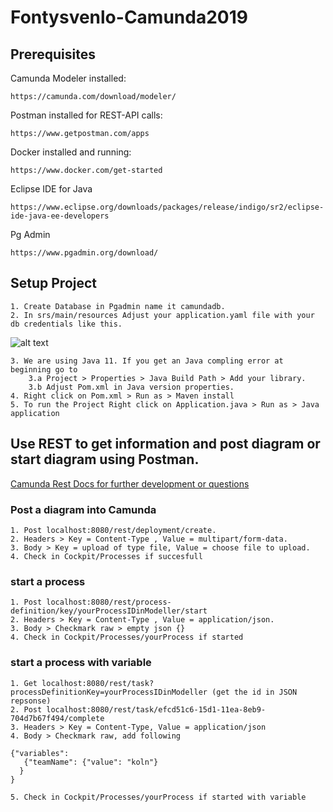 # Fontysvenlo-Camunda2019

## Prerequisites

Camunda Modeler installed:

    https://camunda.com/download/modeler/

Postman installed for REST-API calls:

    https://www.getpostman.com/apps

Docker installed and running:

    https://www.docker.com/get-started

Eclipse IDE for Java
	
	https://www.eclipse.org/downloads/packages/release/indigo/sr2/eclipse-ide-java-ee-developers

Pg Admin

	https://www.pgadmin.org/download/

## Setup Project
	1. Create Database in Pgadmin name it camundadb.
	2. In srs/main/resources Adjust your application.yaml file with your db credentials like this.
![alt text](https://i.ibb.co/kGJXyj4/yaml.png)

	3. We are using Java 11. If you get an Java compling error at beginning go to 
		3.a Project > Properties > Java Build Path > Add your library.
		3.b Adjust Pom.xml in Java version properties.
	4. Right click on Pom.xml > Run as > Maven install
	5. To run the Project Right click on Application.java > Run as > Java application

## Use REST to get information and post diagram or start diagram using Postman.
[Camunda Rest Docs for further development or questions](https://docs.camunda.org/manual/7.10/reference/rest/)
### Post a diagram into Camunda

	1. Post localhost:8080/rest/deployment/create.
	2. Headers > Key = Content-Type , Value = multipart/form-data.
	3. Body > Key = upload of type file, Value = choose file to upload.
	4. Check in Cockpit/Processes if succesfull

### start a process

	1. Post localhost:8080/rest/process-definition/key/yourProcessIDinModeller/start
	2. Headers > Key = Content-Type , Value = application/json.
	3. Body > Checkmark raw > empty json {}
	4. Check in Cockpit/Processes/yourProcess if started

### start a process with variable

	1. Get localhost:8080/rest/task?processDefinitionKey=yourProcessIDinModeller (get the id in JSON repsonse)
	2. Post localhost:8080/rest/task/efcd51c6-15d1-11ea-8eb9-704d7b67f494/complete
	3. Headers > Key = Content-Type, Value = application/json
	4. Body > Checkmark raw, add following

	{"variables":
 	   {"teamName": {"value": "koln"}
  	  }
	}

	5. Check in Cockpit/Processes/yourProcess if started with variable
